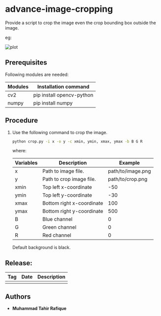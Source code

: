 # advance-image-cropping
Provide a script to crop the image even the crop bounding box outside the image.

eg:

![plot](./test.png)

## Prerequisites

Following modules are needed:

| Modules              | Installation command                     |
| -------------------- | ---------------------------------------- |
| cv2      | pip install opencv-python |
| numpy           | pip install numpy           |

## Procedure

1. Use the following command to crop the image.

   ```bash
   python crop.py -i x -o y -c xmin, ymin, xmax, ymax -b B G R
   ```

   where:

   | Variables | Description               | Example           |
   | --------- | ------------------------- | ----------------- |
   | x         | Path to image file.       | path/to/image.png |
   | y         | Path to crop image file.  | path/to/crop.png  |
   | xmin      | Top left x-coordinate     | -50               |
   | ymin      | Top left y-coordinate     | -30               |
   | xmax      | Bottom right x-coordinate | 100               |
   | ymax      | Bottom right y-coordinate | 500               |
   | B         | Blue channel              | 0                 |
   | G         | Green channel             | 0                 |
   | R         | Red channel               | 0                 |

   Default background is black.


## Release:

| Tag  | Date | Description |
| ---- | ---- | ----------- |
|      |      |             |

## Authors

* **Muhammad Tahir Rafique**
